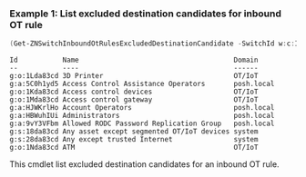 ### Example 1: List excluded destination candidates for inbound OT rule
```powershell
(Get-ZNSwitchInboundOtRulesExcludedDestinationCandidate -SwitchId w:c:IBlczUkw).Items
```

```output
Id           Name                                      Domain
--           ----                                      ------
g:o:1Lda83cd 3D Printer                                OT/IoT
g:a:5C0h1yd5 Access Control Assistance Operators       posh.local
g:o:1Kda83cd Access control devices                    OT/IoT
g:o:1Mda83cd Access control gateway                    OT/IoT
g:a:HJWKrlHo Account Operators                         posh.local
g:a:HBWuhIUi Administrators                            posh.local
g:a:9vY3VFbm Allowed RODC Password Replication Group   posh.local
g:s:18da83cd Any asset except segmented OT/IoT devices system
g:s:28da83cd Any except trusted Internet               system
g:o:1Nda83cd ATM                                       OT/IoT
```

This cmdlet list excluded destination candidates for an inbound OT rule.